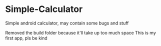 # Simple-Calculator
Simple android calculator, may contain some bugs and stuff

Removed the build folder because it'll take up too much space
This is my first app, pls be kind 
